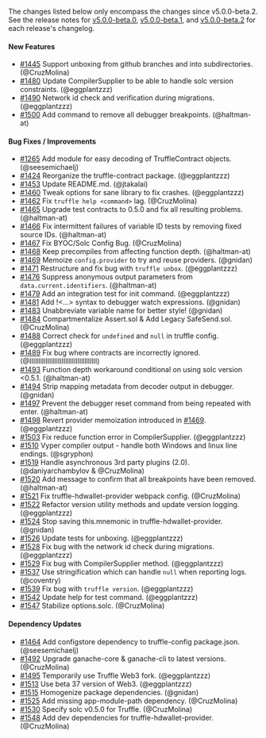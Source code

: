 The changes listed below only encompass the changes since v5.0.0-beta.2.  See the release notes for [v5.0.0-beta.0](https://github.com/trufflesuite/truffle/releases/tag/v5.0.0-beta.0), [v5.0.0-beta.1](https://github.com/trufflesuite/truffle/releases/tag/v5.0.0-beta.1), and [v5.0.0-beta.2](https://github.com/trufflesuite/truffle/releases/tag/v5.0.0-beta.2) for each release's changelog.

#### New Features
+ [#1445](https://github.com/trufflesuite/truffle/pull/1445) Support unboxing from github branches and into subdirectories. (@CruzMolina)
+ [#1480](https://github.com/trufflesuite/truffle/pull/1480) Update CompilerSupplier to be able to handle solc version constraints. (@eggplantzzz)
+ [#1490](https://github.com/trufflesuite/truffle/pull/1490) Network id check and verification during migrations. (@eggplantzzz)
+ [#1500](https://github.com/trufflesuite/truffle/pull/1500) Add command to remove all debugger breakpoints. (@haltman-at)

#### Bug Fixes / Improvements
+ [#1265](https://github.com/trufflesuite/truffle/pull/1265) Add module for easy decoding of TruffleContract objects. (@seesemichaelj)
+ [#1424](https://github.com/trufflesuite/truffle/pull/1424) Reorganize the truffle-contract package. (@eggplantzzz)
+ [#1453](https://github.com/trufflesuite/truffle/pull/1453) Update README.md. (@jtakalai)
+ [#1460](https://github.com/trufflesuite/truffle/pull/1460) Tweak options for sane library to fix crashes. (@eggplantzzz)
+ [#1462](https://github.com/trufflesuite/truffle/pull/1462) Fix `truffle help <command>` lag. (@CruzMolina)
+ [#1465](https://github.com/trufflesuite/truffle/pull/1465) Upgrade test contracts to 0.5.0 and fix all resulting problems. (@haltman-at)
+ [#1466](https://github.com/trufflesuite/truffle/pull/1466) Fix intermittent failures of variable ID tests by removing fixed source IDs. (@haltman-at)
+ [#1467](https://github.com/trufflesuite/truffle/pull/1467) Fix BYOC/Solc Config Bug. (@CruzMolina)
+ [#1468](https://github.com/trufflesuite/truffle/pull/1468) Keep precompiles from affecting function depth. (@haltman-at)
+ [#1469](https://github.com/trufflesuite/truffle/pull/1469) Memoize `config.provider` to try and reuse providers. (@gnidan)
+ [#1471](https://github.com/trufflesuite/truffle/pull/1471) Restructure and fix bug with `truffle unbox`. (@eggplantzzz)
+ [#1476](https://github.com/trufflesuite/truffle/pull/1476) Suppress anonymous output parameters from `data.current.identifiers`. (@haltman-at)
+ [#1479](https://github.com/trufflesuite/truffle/pull/1479) Add an integration test for init command. (@eggplantzzz)
+ [#1481](https://github.com/trufflesuite/truffle/pull/1481) Add !<...> syntax to debugger watch expressions. (@gnidan)
+ [#1483](https://github.com/trufflesuite/truffle/pull/1483) Unabbreviate variable name for better style! (@gnidan)
+ [#1484](https://github.com/trufflesuite/truffle/pull/1484) Compartmentalize Assert.sol & Add Legacy SafeSend.sol. (@CruzMolina)
+ [#1488](https://github.com/trufflesuite/truffle/pull/1488) Correct check for `undefined` and `null` in truffle config. (@eggplantzzz)
+ [#1489](https://github.com/trufflesuite/truffle/pull/1489) Fix bug where contracts are incorrectly ignored. (@IIIIllllIIIIllllIIIIllllIIIIllllIIIIll)
+ [#1493](https://github.com/trufflesuite/truffle/pull/1493) Function depth workaround conditional on using solc version <0.5.1. (@haltman-at)
+ [#1494](https://github.com/trufflesuite/truffle/pull/1494) Strip mapping metadata from decoder output in debugger. (@gnidan)
+ [#1497](https://github.com/trufflesuite/truffle/pull/1497) Prevent the debugger reset command from being repeated with enter. (@haltman-at)
+ [#1498](https://github.com/trufflesuite/truffle/pull/1498) Revert provider memoization introduced in [#1469](https://github.com/trufflesuite/truffle/pull/1469). (@eggplantzzz)
+ [#1503](https://github.com/trufflesuite/truffle/pull/1503) Fix reduce function error in CompilerSupplier. (@eggplantzzz)
+ [#1510](https://github.com/trufflesuite/truffle/pull/1510) Vyper compiler output - handle both Windows and linux line endings. (@sgryphon)
+ [#1519](https://github.com/trufflesuite/truffle/pull/1519) Handle asynchronous 3rd party plugins (2.0). (@daniyarchambylov & @CruzMolina)
+ [#1520](https://github.com/trufflesuite/truffle/pull/1520) Add message to confirm that all breakpoints have been removed. (@haltman-at)
+ [#1521](https://github.com/trufflesuite/truffle/pull/1521) Fix truffle-hdwallet-provider webpack config. (@CruzMolina)
+ [#1522](https://github.com/trufflesuite/truffle/pull/1522) Refactor version utility methods and update version logging. (@eggplantzzz)
+ [#1524](https://github.com/trufflesuite/truffle/pull/1524) Stop saving this.mnemonic in truffle-hdwallet-provider. (@gnidan)
+ [#1526](https://github.com/trufflesuite/truffle/pull/1526) Update tests for unboxing. (@eggplantzzz)
+ [#1528](https://github.com/trufflesuite/truffle/pull/1528) Fix bug with the network id check during migrations. (@eggplantzzz)
+ [#1529](https://github.com/trufflesuite/truffle/pull/1529) Fix bug with CompilerSupplier method. (@eggplantzzz)
+ [#1537](https://github.com/trufflesuite/truffle/pull/1537) Use stringification which can handle `null` when reporting logs. (@coventry)
+ [#1539](https://github.com/trufflesuite/truffle/pull/1539) Fix bug with `truffle version`. (@eggplantzzz)
+ [#1542](https://github.com/trufflesuite/truffle/pull/1542) Update help for test command. (@eggplantzzz)
+ [#1547](https://github.com/trufflesuite/truffle/pull/1547) Stabilize options.solc. (@CruzMolina)

#### Dependency Updates
+ [#1464](https://github.com/trufflesuite/truffle/pull/1426) Add configstore dependency to truffle-config package.json. (@seesemichaelj)
+ [#1492](https://github.com/trufflesuite/truffle/pull/1492) Upgrade ganache-core & ganache-cli to latest versions. (@CruzMolina)
+ [#1495](https://github.com/trufflesuite/truffle/pull/1495) Temporarily use Truffle Web3 fork. (@eggplantzzz)
+ [#1513](https://github.com/trufflesuite/truffle/pull/1513) Use beta 37 version of Web3. (@eggplantzzz)
+ [#1515](https://github.com/trufflesuite/truffle/pull/1515) Homogenize package dependencies. (@gnidan)
+ [#1525](https://github.com/trufflesuite/truffle/pull/1525) Add missing app-module-path dependency. (@CruzMolina)
+ [#1530](https://github.com/trufflesuite/truffle/pull/1530) Specify solc v0.5.0 for Truffle. (@CruzMolina)
+ [#1548](https://github.com/trufflesuite/truffle/pull/1548) Add dev dependencies for truffle-hdwallet-provider. (@CruzMolina)
